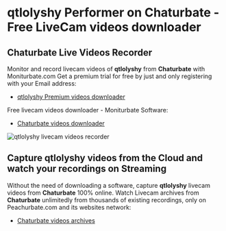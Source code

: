 # qtlolyshy Performer on Chaturbate - Free LiveCam videos downloader

## Chaturbate Live Videos Recorder

Monitor and record livecam videos of **qtlolyshy** from **Chaturbate** with Moniturbate.com
Get a premium trial for free by just and only registering with your Email address:
* [qtlolyshy Premium videos downloader](https://moniturbate.com/request-demo-licence-key.html)

Free livecam videos downloader - Moniturbate Software:
* [Chaturbate videos downloader](https://moniturbate.com/moniturbate-download-software.html)

![qtlolyshy livecam videos recorder](https://peachurnet.com/templates/moniturbate-software.png)


## Capture qtlolyshy videos from the Cloud and watch your recordings on Streaming

Without the need of downloading a software, capture **qtlolyshy** livecam videos from **Chaturbate** 100% online.
Watch Livecam archives from **Chaturbate** unlimitedly from thousands of existing recordings, only on Peachurbate.com and its websites network:
* [Chaturbate videos archives](https://peachurnet.com/)